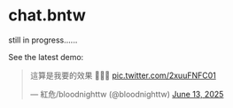 # chat.bntw

still in progress......

See the latest demo:

<blockquote class="twitter-tweet" data-media-max-width="560"><p lang="zh" dir="ltr">這算是我要的效果 🥵🥵🥵 <a href="https://t.co/2xuuFNFC01">pic.twitter.com/2xuuFNFC01</a></p>&mdash; 紅危/bloodnighttw (@bloodnighttw) <a href="https://twitter.com/bloodnighttw/status/1933435111833546797?ref_src=twsrc%5Etfw">June 13, 2025</a></blockquote> <script async src="https://platform.twitter.com/widgets.js" charset="utf-8"></script> 